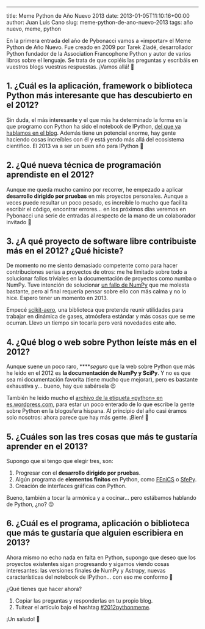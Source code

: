 ---
title: Meme Python de Año Nuevo 2013
date: 2013-01-05T11:10:16+00:00
author: Juan Luis Cano
slug: meme-python-de-ano-nuevo-2013
tags: año nuevo, meme, python

En la primera entrada del año de Pybonacci vamos a «importar» el Meme Python de Año Nuevo. Fue creado en 2009 por Tarek Ziadé, desarrollador Python fundador de la Association Francophone Python y autor de varios libros sobre el lenguaje. Se trata de que copiéis las preguntas y escribáis en vuestros blogs vuestras respuestas. ¡Vamos allá! 🙂

## 1. ¿Cuál es la aplicación, framework o biblioteca Python más interesante que has descubierto en el 2012?

Sin duda, el más interesante y el que más ha determinado la forma en la que programo con Python ha sido el notebook de IPython, [del que ya hablamos en el blog](http://pybonacci.org/2012/11/02/el-notebook-de-ipython/ "El notebook de IPython"). Además tiene un potencial enorme, hay gente haciendo cosas increíbles con él y está yendo más allá del ecosistema científico. El 2013 va a ser un buen año para IPython 🙂

<!--more-->

## 2. ¿Qué nueva técnica de programación aprendiste en el 2012?

Aunque me queda mucho camino por recorrer, he empezado a aplicar **desarrollo dirigido por pruebas** en mis proyectos personales. Aunque a veces puede resultar un poco pesado, es increíble lo mucho que facilita escribir el código, encontrar errores... en los próximos días veremos en Pybonacci una serie de entradas al respecto de la mano de un colaborador invitado 🙂

## 3. ¿A qué proyecto de software libre contribuiste más en el 2012? ¿Qué hiciste?

De momento no me siento demasiado competente como para hacer contribuciones serias a proyectos de otros: me he limitado sobre todo a solucionar fallos triviales en la documentación de proyectos como numba o NumPy. Tuve intención de solucionar [un fallo de NumPy](https://github.com/numpy/numpy/pull/331#issuecomment-10467386) que me molesta bastante, pero al final requería pensar sobre ello con más calma y no lo hice. Espero tener un momento en 2013.

Empecé [scikit-aero](https://github.com/Juanlu001/scikit-aero), una biblioteca que pretende reunir utilidades para trabajar en dinámica de gases, atmósfera estándar y más cosas que se me ocurran. Llevo un tiempo sin tocarla pero verá novedades este año.

## 4. ¿Qué blog o web sobre Python leíste más en el 2012?

Aunque suene un poco raro, ****_seguro_ que la web sobre Python que más he leído en el 2012 es **la documentación de NumPy y SciPy**. Y no es que sea mi documentación favorita (tiene mucho que mejorar), pero es bastante exhaustiva y... bueno, hay que sabérsela 😉

También he leído mucho el [archivo de la etiqueta «python» en es.wordpress.com](http://es.wordpress.com/#!/read/topic/python), para estar un poco enterado de lo que escribe la gente sobre Python en la blogosfera hispana. Al principio del año casi éramos solo nosotros: ahora parece que hay más gente. ¡Bien! 🙂

## 5. ¿Cuáles son las tres cosas que más te gustaría aprender en el 2013?

Supongo que si tengo que elegir tres, son:

  1. Progresar con el **desarrollo dirigido por pruebas**.
  2. Algún programa de **elementos finitos** en Python, como [FEniCS](http://fenicsproject.org/) o [SfePy](http://sfepy.org/doc-devel/index.html).
  3. Creación de interfaces gráficas con Python.

Bueno, también a tocar la armónica y a cocinar... pero estábamos hablando de Python, ¿no? 😛

## 6. ¿Cuál es el programa, aplicación o biblioteca que más te gustaría que alguien escribiera en 2013?

Ahora mismo no echo nada en falta en Python, supongo que deseo que los proyectos existentes sigan progresando y sigamos viendo cosas interesantes: las versiones finales de NumPy y Astropy, nuevas características del notebook de IPython... con eso me conformo 🙂

¿Qué tienes que hacer ahora?

  1. Copiar las preguntas y responderlas en tu propio blog.
  2. Tuitear el artículo bajo el hashtag [#2012pythonmeme](https://twitter.com/search/realtime?q=%232012pythonmeme).

¡Un saludo! 🙂